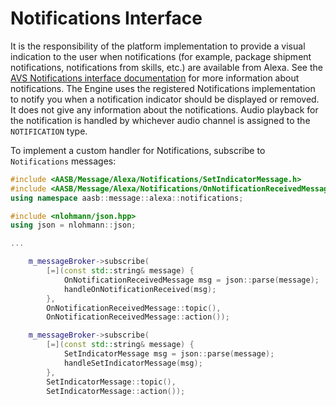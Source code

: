 # Notifications Interface

It is the responsibility of the platform implementation to provide a visual indication to the user when notifications (for example, package shipment notifications, notifications from skills, etc.) are available from Alexa. See the [AVS Notifications interface documentation](https://developer.amazon.com/en-US/docs/alexa/alexa-voice-service/notifications.html) for more information about notifications. The Engine uses the registered Notifications implementation to notify you when a notification indicator should be displayed or removed. It does not give any information about the notifications. Audio playback for the notification is handled by whichever audio channel is assigned to the `NOTIFICATION` type.

To implement a custom handler for Notifications, subscribe to `Notifications` messages:

```cpp
#include <AASB/Message/Alexa/Notifications/SetIndicatorMessage.h>
#include <AASB/Message/Alexa/Notifications/OnNotificationReceivedMessage.h>
using namespace aasb::message::alexa::notifications;

#include <nlohmann/json.hpp>
using json = nlohmann::json;

...

    m_messageBroker->subscribe(
        [=](const std::string& message) {
            OnNotificationReceivedMessage msg = json::parse(message);
            handleOnNotificationReceived(msg);
        },
        OnNotificationReceivedMessage::topic(),
        OnNotificationReceivedMessage::action());

    m_messageBroker->subscribe(
        [=](const std::string& message) {
            SetIndicatorMessage msg = json::parse(message);
            handleSetIndicatorMessage(msg);
        },
        SetIndicatorMessage::topic(),
        SetIndicatorMessage::action());
```